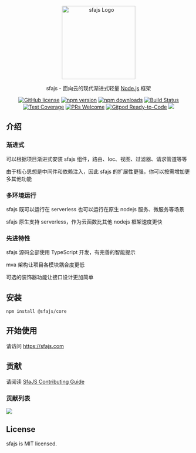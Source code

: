<p align="center">
  <a href="https://sfajs.com/" target="blank"><img src="https://sfajs.com/images/logo.png" alt="sfajs Logo" width="200"/></a>
</p>

<p align="center">sfajs - 面向云的现代渐进式轻量 <a href="http://nodejs.org" target="_blank">Node.js</a> 框架</p>
<p align="center">
    <a href="https://github.com/sfajs/core/blob/main/LICENSE" target="_blank"><img src="https://img.shields.io/badge/license-MIT-blue.svg" alt="GitHub license" /></a>
    <a href=""><img src="https://img.shields.io/npm/v/@sfajs/core.svg" alt="npm version"></a>
    <a href=""><img src="https://badgen.net/npm/dt/@sfajs/core" alt="npm downloads"></a>
    <a href="#"><img src="https://github.com/sfajs/core/actions/workflows/test.yml/badge.svg?branch=2.x" alt="Build Status"></a>
    <a href="https://codecov.io/gh/sfajs/core/branch/main"><img src="https://img.shields.io/codecov/c/github/sfajs/core/main.svg" alt="Test Coverage"></a>
    <a href="https://github.com/sfajs/core/pulls"><img src="https://img.shields.io/badge/PRs-welcome-brightgreen.svg" alt="PRs Welcome"></a>
    <a href="https://gitpod.io/#https://github.com/sfajs/core"><img src="https://img.shields.io/badge/Gitpod-Ready--to--Code-blue?logo=gitpod" alt="Gitpod Ready-to-Code"></a>
    <a href="https://paypal.me/ihalwang" target="_blank"><img src="https://img.shields.io/badge/Donate-PayPal-ff3f59.svg"/></a>
</p>

## 介绍

### 渐进式

可以根据项目渐进式安装 sfajs 组件，路由、Ioc、视图、过滤器、请求管道等等

由于核心思想是中间件和依赖注入，因此 sfajs 的扩展性更强，你可以按需增加更多其他功能

### 多环境运行

sfajs 既可以运行在 serverless 也可以运行在原生 nodejs 服务、微服务等场景

sfajs 原生支持 serverless，作为云函数比其他 nodejs 框架速度更快

### 先进特性

sfajs 源码全部使用 TypeScript 开发，有完善的智能提示

mva 架构让项目各模块耦合度更低

可选的装饰器功能让接口设计更加简单

## 安装

```
npm install @sfajs/core
```

## 开始使用

请访问 <https://sfajs.com>

## 贡献

请阅读 [SfaJS Contributing Guide](https://github.com/sfajs/core/blob/main/CONTRIBUTING.md)

### 贡献列表

<a href="https://github.com/sfajs/core/graphs/contributors">
  <img src="https://contrib.rocks/image?repo=sfajs/core" />
</a>

## License

sfajs is MIT licensed.
